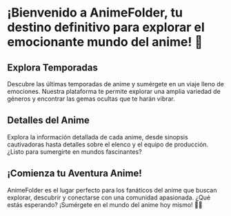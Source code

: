 # ¡Bienvenido a AnimeFolder, tu destino definitivo para explorar el emocionante mundo del anime! 🌟

## Explora Temporadas

Descubre las últimas temporadas de anime y sumérgete en un viaje lleno de emociones. Nuestra plataforma te permite explorar una amplia variedad de géneros y encontrar las gemas ocultas que te harán vibrar.

## Detalles del Anime

Explora la información detallada de cada anime, desde sinopsis cautivadoras hasta detalles sobre el elenco y el equipo de producción. ¿Listo para sumergirte en mundos fascinantes?

## ¡Comienza tu Aventura Anime!

AnimeFolder  es el lugar perfecto para los fanáticos del anime que buscan explorar, descubrir y conectarse con una comunidad apasionada. ¿Qué estás esperando? ¡Sumérgete en el mundo del anime hoy mismo! 🌈🎉
